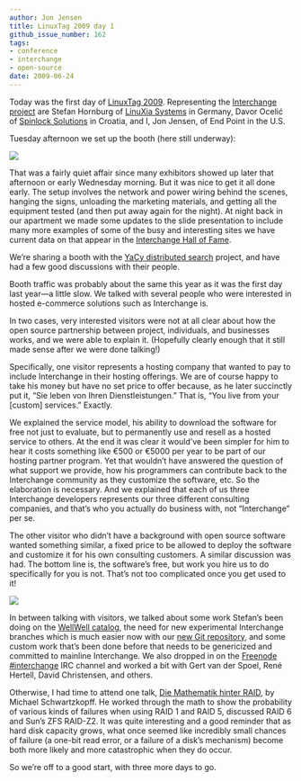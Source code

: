 ```yaml
---
author: Jon Jensen
title: LinuxTag 2009 day 1
github_issue_number: 162
tags:
- conference
- interchange
- open-source
date: 2009-06-24
---
```


Today was the first day of [LinuxTag 2009](http://www.linuxtag.org/2009/). Representing the [Interchange project](http://www.icdevgroup.org/i/dev) are Stefan Hornburg of [LinuXia Systems](https://www.linuxia.de/) in Germany, Davor Ocelić of [Spinlock Solutions](https://web.archive.org/web/20090523065547/http://www.spinlocksolutions.com/sl/index) in Croatia, and I, Jon Jensen, of End Point in the U.S.

Tuesday afternoon we set up the booth (here still underway):

<a href="/blog/2009/06/linuxtag-2009-day-1/image-0-big.jpeg"><img src="/blog/2009/06/linuxtag-2009-day-1/image-0.jpeg"/></a>

That was a fairly quiet affair since many exhibitors showed up later that afternoon or early Wednesday morning. But it was nice to get it all done early. The setup involves the network and power wiring behind the scenes, hanging the signs, unloading the marketing materials, and getting all the equipment tested (and then put away again for the night). At night back in our apartment we made some updates to the slide presentation to include many more examples of some of the busy and interesting sites we have current data on that appear in the [Interchange Hall of Fame](http://www.icdevgroup.org/i/dev/hall).

We’re sharing a booth with the [YaCy distributed search](https://yacy.net/) project, and have had a few good discussions with their people.

Booth traffic was probably about the same this year as it was the first day last year—​a little slow. We talked with several people who were interested in hosted e-commerce solutions such as Interchange is.

In two cases, very interested visitors were not at all clear about how the open source partnership between project, individuals, and businesses works, and we were able to explain it. (Hopefully clearly enough that it still made sense after we were done talking!)

Specifically, one visitor represents a hosting company that wanted to pay to include Interchange in their hosting offerings. We are of course happy to take his money but have no set price to offer because, as he later succinctly put it, “Sie leben von Ihren Dienstleistungen.” That is, “You live from your [custom] services.” Exactly.

We explained the service model, his ability to download the software for free not just to evaluate, but to permanently use and resell as a hosted service to others. At the end it was clear it would’ve been simpler for him to hear it costs something like €500 or €5000 per year to be part of our hosting partner program. Yet that wouldn’t have answered the question of what support we provide, how his programmers can contribute back to the Interchange community as they customize the software, etc. So the elaboration is necessary. And we explained that each of us three Interchange developers represents our three different consulting companies, and that’s who you actually do business with, not “Interchange” per se.

The other visitor who didn’t have a background with open source software wanted something similar, a fixed price to be allowed to deploy the software and customize it for his own consulting customers. A similar discussion was had. The bottom line is, the software’s free, but work you hire us to do specifically for you is not. That’s not too complicated once you get used to it!

<a href="/blog/2009/06/linuxtag-2009-day-1/image-1-big.jpeg"><img src="/blog/2009/06/linuxtag-2009-day-1/image-1.jpeg"/></a>

In between talking with visitors, we talked about some work Stefan’s been doing on the [WellWell catalog](http://git.icdevgroup.org/?p=wellwell.git;a=summary), the need for new experimental Interchange branches which is much easier now with our [new Git repository](http://git.icdevgroup.org/?p=interchange.git;a=summary), and some custom work that’s been done before that needs to be genericized and committed to mainline Interchange. We also dropped in on the [Freenode #interchange](http://webchat.freenode.net/?channels=#interchange) IRC channel and worked a bit with Gert van der Spoel, René Hertell, David Christensen, and others.

Otherwise, I had time to attend one talk, [Die Mathematik hinter RAID](http://www.linuxtag.org/2009/de/program/freies-vortragsprogramm/mittwoch/vortragsdetails.html?talkid=107), by Michael Schwartzkopff. He worked through the math to show the probability of various kinds of failures when using RAID 1 and RAID 5, discussed RAID 6 and Sun’s ZFS RAID-Z2. It was quite interesting and a good reminder that as hard disk capacity grows, what once seemed like incredibly small chances of failure (a one-bit read error, or a failure of a disk’s mechanism) become both more likely and more catastrophic when they do occur.

So we’re off to a good start, with three more days to go.
